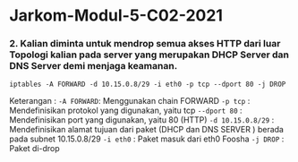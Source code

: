 # Jarkom-Modul-5-C02-2021

### 2. Kalian diminta untuk mendrop semua akses HTTP dari luar Topologi kalian pada server yang merupakan DHCP Server dan DNS Server demi menjaga keamanan.
```
iptables -A FORWARD -d 10.15.0.8/29 -i eth0 -p tcp --dport 80 -j DROP
```
Keterangan :
`-A FORWARD`: Menggunakan chain FORWARD
`-p tcp` : Mendefinisikan protokol yang digunakan, yaitu tcp
`--dport 80` : Mendefinisikan port yang digunakan, yaitu 80 (HTTP)
`-d 10.15.0.8/29` : Mendefinisikan alamat tujuan dari paket (DHCP dan DNS SERVER ) berada pada subnet 10.15.0.8/29
`-i eth0` : Paket masuk dari eth0 Foosha
`-j DROP` : Paket di-drop
